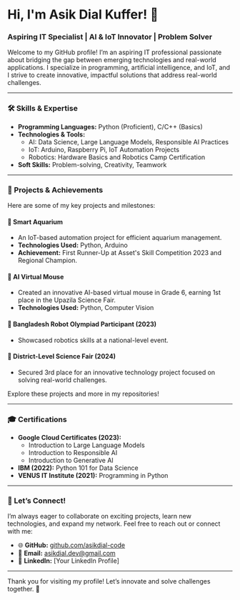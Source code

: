 # Hi, I'm Asik Dial Kuffer! 👋  
### Aspiring IT Specialist | AI & IoT Innovator | Problem Solver  

Welcome to my GitHub profile! I’m an aspiring IT professional passionate about bridging the gap between emerging technologies and real-world applications. I specialize in programming, artificial intelligence, and IoT, and I strive to create innovative, impactful solutions that address real-world challenges.

---

### 🛠 Skills & Expertise  
- **Programming Languages:** Python (Proficient), C/C++ (Basics)  
- **Technologies & Tools:**  
  - AI: Data Science, Large Language Models, Responsible AI Practices  
  - IoT: Arduino, Raspberry Pi, IoT Automation Projects  
  - Robotics: Hardware Basics and Robotics Camp Certification  
- **Soft Skills:** Problem-solving, Creativity, Teamwork  

---

### 🌟 Projects & Achievements  
Here are some of my key projects and milestones:  
#### 🔹 **Smart Aquarium**  
- An IoT-based automation project for efficient aquarium management.  
- **Technologies Used:** Python, Arduino  
- **Achievement:** First Runner-Up at Asset's Skill Competition 2023 and Regional Champion.

#### 🔹 **AI Virtual Mouse**  
- Created an innovative AI-based virtual mouse in Grade 6, earning 1st place in the Upazila Science Fair.  
- **Technologies Used:** Python, Computer Vision  

#### 🔹 **Bangladesh Robot Olympiad Participant (2023)**  
- Showcased robotics skills at a national-level event.  

#### 🔹 **District-Level Science Fair (2024)**  
- Secured 3rd place for an innovative technology project focused on solving real-world challenges.  

Explore these projects and more in my repositories!

---

### 🎓 Certifications  
- **Google Cloud Certificates (2023):**  
  - Introduction to Large Language Models  
  - Introduction to Responsible AI  
  - Introduction to Generative AI  
- **IBM (2022):** Python 101 for Data Science  
- **VENUS IT Institute (2021):** Programming in Python  

---

### 🤝 Let’s Connect!  
I’m always eager to collaborate on exciting projects, learn new technologies, and expand my network. Feel free to reach out or connect with me:  
- 🌐 **GitHub:** [github.com/asikdial-code](https://github.com/asikdial-code)  
- 📧 **Email:** asikdial.dev@gmail.com  
- 🔗 **LinkedIn:** [Your LinkedIn Profile]  

---

Thank you for visiting my profile! Let’s innovate and solve challenges together. 🚀  
